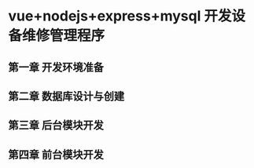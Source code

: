 # vue+nodejs+express+mysql 开发设备维修管理程序

## 第一章 开发环境准备

## 第二章 数据库设计与创建

## 第三章 后台模块开发

## 第四章 前台模块开发
